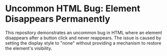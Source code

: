 # Uncommon HTML Bug: Element Disappears Permanently

This repository demonstrates an uncommon bug in HTML where an element disappears after a button click and never reappears. The issue is caused by setting the display style to "none" without providing a mechanism to restore the element's visibility.
